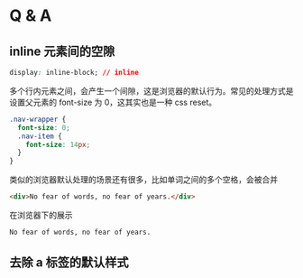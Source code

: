 # Q & A

## inline 元素间的空隙

```css
display: inline-block; // inline
```

多个行内元素之间，会产生一个间隙，这是浏览器的默认行为。常见的处理方式是设置父元素的 font-size 为 0，这其实也是一种 css reset。

```css
.nav-wrapper {
  font-size: 0;
  .nav-item {
    font-size: 14px;
  }
}
```

类似的浏览器默认处理的场景还有很多，比如单词之间的多个空格，会被合并

```html
<div>No fear of words, no fear of years.</div>
```

在浏览器下的展示

```html
No fear of words, no fear of years.
```

## 去除 a 标签的默认样式
